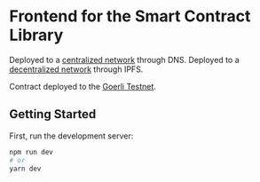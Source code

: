 # Frontend for the Smart Contract Library

Deployed to a [centralized network](https://decentral-lotto.foxr.xyz/) through DNS.
Deployed to a [decentralized network](https://dev.0xfoxr.eth.limo/) through IPFS.

Contract deployed to the [Goerli Testnet](https://goerli.etherscan.io/address/0xd5aEdbBB11f34F42af2d9bF20a5bF9634Bdd7a4a#code).

## Getting Started

First, run the development server:

```bash
npm run dev
# or
yarn dev
```


